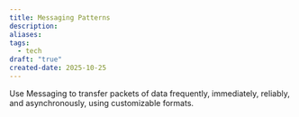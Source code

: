 ```yaml
---
title: Messaging Patterns
description:
aliases:
tags:
  - tech
draft: "true"
created-date: 2025-10-25
---
```

Use Messaging to transfer packets of data frequently, immediately, reliably, and asynchronously, using customizable formats.





